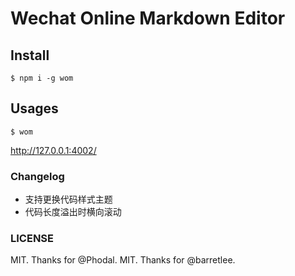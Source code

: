 # Wechat Online Markdown Editor


## Install

```
$ npm i -g wom
```

## Usages

```
$ wom
```

http://127.0.0.1:4002/


### Changelog

- 支持更换代码样式主题
- 代码长度溢出时横向滚动

### LICENSE

MIT. Thanks for @Phodal.
MIT. Thanks for @barretlee.
